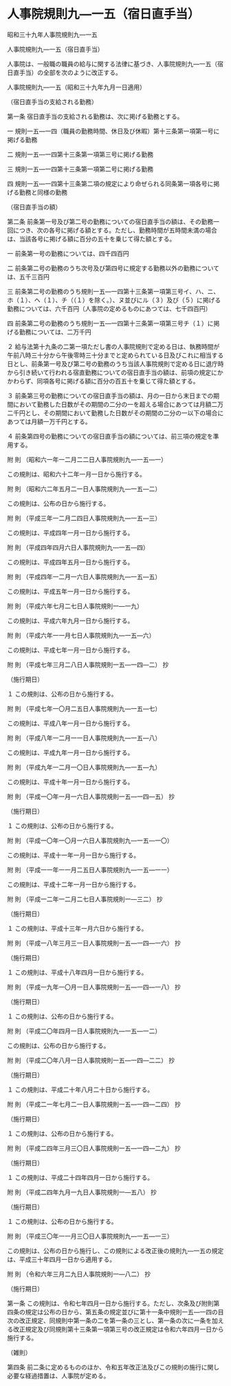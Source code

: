 # 人事院規則九―一五（宿日直手当）

昭和三十九年人事院規則九―一五

人事院規則九―一五（宿日直手当）

人事院は、一般職の職員の給与に関する法律に基づき、人事院規則九―一五（宿日直手当）の全部を次のように改正する。

人事院規則九―一五（昭和三十九年九月一日適用）

（宿日直手当の支給される勤務）

第一条 宿日直手当の支給される勤務は、次に掲げる勤務とする。

一 規則一五―一四（職員の勤務時間、休日及び休暇）第十三条第一項第一号に掲げる勤務

二 規則一五―一四第十三条第一項第三号に掲げる勤務

三 規則一五―一四第十三条第一項第二号に掲げる勤務

四 規則一五―一四第十三条第二項の規定により命ぜられる同条第一項各号に掲げる勤務と同様の勤務

（宿日直手当の額）

第二条 前条第一号及び第二号の勤務についての宿日直手当の額は、その勤務一回につき、次の各号に掲げる額とする。ただし、勤務時間が五時間未満の場合は、当該各号に掲げる額に百分の五十を乗じて得た額とする。

一 前条第一号の勤務については、四千四百円

二 前条第二号の勤務のうち次号及び第四号に規定する勤務以外の勤務については、五千三百円

三 前条第二号の勤務のうち規則一五―一四第十三条第一項第三号イ、ハ、ニ、ホ（１）、ヘ（１）、チ（（１）を除く。）、ヌ並びにル（３）及び（５）に掲げる勤務については、六千百円（人事院の定めるものにあつては、七千四百円）

四 前条第二号の勤務のうち規則一五―一四第十三条第一項第三号チ（１）に掲げる勤務については、二万千円

２ 給与法第十九条の二第一項ただし書の人事院規則で定める日は、執務時間が午前八時三十分から午後零時三十分までと定められている日及びこれに相当する日とし、前条第一号及び第二号の勤務のうち当該人事院規則で定める日に退庁時から引き続いて行われる宿直勤務についての宿日直手当の額は、前項の規定にかかわらず、同項各号に掲げる額に百分の百五十を乗じて得た額とする。

３ 前条第三号の勤務についての宿日直手当の額は、月の一日から末日までの期間において勤務した日数がその期間の二分の一を超える場合にあつては月額二万二千円とし、その期間において勤務した日数がその期間の二分の一以下の場合にあつては月額一万千円とする。

４ 前条第四号の勤務についての宿日直手当の額については、前三項の規定を準用する。

附 則 （昭和六一年一二月二二日人事院規則九―一五―一）

この規則は、昭和六十二年一月一日から施行する。

附 則 （昭和六二年五月二一日人事院規則九―一五―二）

この規則は、公布の日から施行する。

附 則 （平成三年一二月二四日人事院規則九―一五―三）

この規則は、平成四年一月一日から施行する。

附 則 （平成四年四月六日人事院規則九―一五―四）

この規則は、平成四年五月一日から施行する。

附 則 （平成四年一二月一六日人事院規則九―一五―五）

この規則は、平成五年一月一日から施行する。

附 則 （平成六年七月二七日人事院規則一―一九）

この規則は、平成六年九月一日から施行する。

附 則 （平成六年一一月七日人事院規則九―一五―六）

この規則は、平成七年一月一日から施行する。

附 則 （平成七年三月二八日人事院規則一五―一四―二） 抄

（施行期日）

１ この規則は、公布の日から施行する。

附 則 （平成七年一〇月二五日人事院規則九―一五―七）

この規則は、平成八年一月一日から施行する。

附 則 （平成八年一二月一一日人事院規則九―一五―八）

この規則は、平成九年一月一日から施行する。

附 則 （平成九年一二月一〇日人事院規則九―一五―九）

この規則は、平成十年一月一日から施行する。

附 則 （平成一〇年一月一六日人事院規則一五―一四―五） 抄

（施行期日）

１ この規則は、公布の日から施行する。

附 則 （平成一〇年一〇月一六日人事院規則九―一五―一〇）

この規則は、平成十一年一月一日から施行する。

附 則 （平成一一年一一月二五日人事院規則九―一五―一一）

この規則は、平成十二年一月一日から施行する。

附 則 （平成一二年一二月二七日人事院規則一―三二） 抄

（施行期日）

１ この規則は、平成十三年一月六日から施行する。

附 則 （平成一八年三月三一日人事院規則一五―一四―一六） 抄

（施行期日）

１ この規則は、平成十八年四月一日から施行する。

附 則 （平成一九年一〇月一日人事院規則一五―一四―一八） 抄

（施行期日）

１ この規則は、公布の日から施行する。

附 則 （平成二〇年四月一日人事院規則九―一五―一二）

この規則は、公布の日から施行する。

附 則 （平成二〇年八月一日人事院規則一五―一四―二二） 抄

（施行期日）

１ この規則は、平成二十年八月二十日から施行する。

附 則 （平成二一年七月二一日人事院規則一五―一四―二四） 抄

（施行期日）

１ この規則は、公布の日から施行する。

附 則 （平成二四年三月三〇日人事院規則一五―一四―二九） 抄

（施行期日）

１ この規則は、平成二十四年四月一日から施行する。

附 則 （平成二四年九月一九日人事院規則一―五八） 抄

（施行期日）

１ この規則は、公布の日から施行する。

附 則 （平成三〇年一一月三〇日人事院規則九―一五―一三）

この規則は、公布の日から施行し、この規則による改正後の規則九―一五の規定は、平成三十年四月一日から適用する。

附 則 （令和六年三月二九日人事院規則一―八二） 抄

（施行期日）

第一条 この規則は、令和七年四月一日から施行する。ただし、次条及び附則第四条の規定は公布の日から、第五条の規定並びに第十一条中規則一五―一四の目次の改正規定、同規則中第一条の二を第一条の三とし、第一条の次に一条を加える改正規定及び同規則第十三条第一項第三号の改正規定は令和六年四月一日から施行する。

（雑則）

第四条 前二条に定めるもののほか、令和五年改正法及びこの規則の施行に関し必要な経過措置は、人事院が定める。
